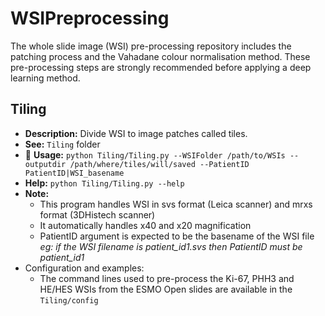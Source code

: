 # WSIPreprocessing
The whole slide image (WSI) pre-processing repository includes the patching process and the Vahadane colour normalisation method. These pre-processing steps are strongly recommended before applying a deep learning method.

## Tiling 
- **Description:** Divide WSI to image patches called tiles.
- **See:** `Tiling` folder
- 🎯 **Usage:** `python Tiling/Tiling.py --WSIFolder /path/to/WSIs --outputdir /path/where/tiles/will/saved --PatientID PatientID|WSI_basename `
- **Help:** `python Tiling/Tiling.py --help`
- **Note:**
	- This program handles WSI in svs format (Leica scanner) and mrxs format (3DHistech scanner)
	- It automatically handles x40 and x20 magnification
	- PatientID argument is expected to be the basename of the WSI file *eg: if the WSI filename is patient_id1.svs then PatientID must be patient_id1*
- Configuration and examples:
	- The command lines used to pre-process the Ki-67, PHH3 and HE/HES WSIs from the ESMO Open slides are available in the `Tiling/config` 
